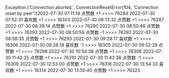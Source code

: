 Exception:('Connection aborted.', ConnectionResetError(104, 'Connection reset by peer'))2022-07-30  07:11:14   点赞数 +1 >>>> 76284
2022-07-30  07:52:31   喜欢数 +1 >>>> 18303
2022-07-30  08:13:32   点赞数 +1 >>>> 76287
2022-07-30  08:39:14   点赞数 +1 >>>> 76290
2022-07-30  08:50:48   点赞数 +1 >>>> 76293
2022-07-30  08:50:59   点赞数 -1 >>>> 76292
2022-07-30  08:58:35   点赞数 +1 >>>> 76293
2022-07-30  09:28:17   喜欢数 +1 >>>> 18306
2022-07-30  09:28:18   喜欢数 -1 >>>> 18305
2022-07-30  09:52:29   点赞数 +1 >>>> 76298
2022-07-30  10:54:38   点赞数 +1 >>>> 76306
2022-07-30  11:42:25   点赞数 +1 >>>> 76310
2022-07-30  11:42:38   点赞数 -1 >>>> 76309
2022-07-30  12:53:00   点赞数 +1 >>>> 76316
2022-07-30  13:54:33   喜欢数 +1 >>>> 18314
2022-07-30  13:55:40   点赞数 +1 >>>> 76323

